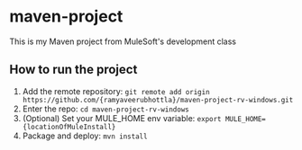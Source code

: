 # maven-project
This is my Maven project from MuleSoft's development class
## How to run the project
1. Add the remote repository: `git remote add origin
https://github.com/{ramyaveerubhottla}/maven-project-rv-windows.git`
2. Enter the repo: `cd maven-project-rv-windows`
3. (Optional) Set your MULE_HOME env variable: `export
MULE_HOME={locationOfMuleInstall}`
4. Package and deploy: `mvn install`